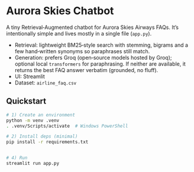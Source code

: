 # Aurora Skies Chatbot

A tiny Retrieval‑Augmented chatbot for Aurora Skies Airways FAQs. It’s intentionally simple and lives mostly in a single file (`app.py`).

- Retrieval: lightweight BM25‑style search with stemming, bigrams and a few hand‑written synonyms so paraphrases still match.
- Generation: prefers Groq (open‑source models hosted by Groq); optional local `transformers` for paraphrasing. If neither are available, it returns the best FAQ answer verbatim (grounded, no fluff).
- UI: Streamlit
- Dataset: `airline_faq.csv`

## Quickstart

```bash
# 1) Create an environment
python -m venv .venv
. .venv/Scripts/activate  # Windows PowerShell

# 2) Install deps (minimal)
pip install -r requirements.txt


# 4) Run
streamlit run app.py
```
